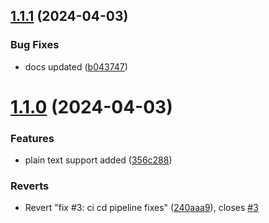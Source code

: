 ## [1.1.1](https://github.com/arjupba/nestjs-secret-manager/compare/v1.1.0...v1.1.1) (2024-04-03)


### Bug Fixes

* docs updated ([b043747](https://github.com/arjupba/nestjs-secret-manager/commit/b04374759aa0c45c3176390a0467e972189a889c))



# [1.1.0](https://github.com/arjupba/nestjs-secret-manager/compare/v1.0.1...v1.1.0) (2024-04-03)


### Features

* plain text support added ([356c288](https://github.com/arjupba/nestjs-secret-manager/commit/356c288ce01d617f889a94c88a5f5fa65e8df907))


### Reverts

* Revert "fix #3: ci cd pipeline fixes" ([240aaa9](https://github.com/arjupba/nestjs-secret-manager/commit/240aaa9b8b4c8b408fd64d4c7f49a741b21cbedc)), closes [#3](https://github.com/arjupba/nestjs-secret-manager/issues/3)



